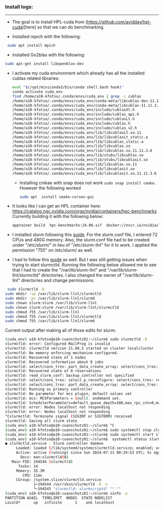 ### Install logs:
------------------

* The goal is to install HPL-cuda from (https://github.com/avidday/hpl-cuda)[here] so that we can do benchmarking.

* Installed mpich with the following:

```bash
 sudo apt install mpich
```

* Installed Go2blas with the following:

```bash
sudo apt-get install libopenblas-dev
```

* I activate my cuda environment which already has all the installed cublas related libraries:
  ```bash
  eval "$(/opt/miniconda3/bin/conda shell.bash hook)"
  conda activate cuda_env
  find /home/a10-kfotso/.conda/envs/cuda_env | grep -i cublas
  /home/a10-kfotso/.conda/envs/cuda_env/conda-meta/libcublas-dev-11.11.3.6-0.json
  /home/a10-kfotso/.conda/envs/cuda_env/conda-meta/libcublas-11.11.3.6-0.json
  /home/a10-kfotso/.conda/envs/cuda_env/include/cublasXt.h
  /home/a10-kfotso/.conda/envs/cuda_env/include/cublas_api.h
  /home/a10-kfotso/.conda/envs/cuda_env/include/cublasLt.h
  /home/a10-kfotso/.conda/envs/cuda_env/include/cublas.h
  /home/a10-kfotso/.conda/envs/cuda_env/include/cublas_v2.h
  /home/a10-kfotso/.conda/envs/cuda_env/lib/libcublasLt.so.11
  /home/a10-kfotso/.conda/envs/cuda_env/lib/libcublasLt_static.a
  /home/a10-kfotso/.conda/envs/cuda_env/lib/libcublas_static.a
  /home/a10-kfotso/.conda/envs/cuda_env/lib/libcublas.so
  /home/a10-kfotso/.conda/envs/cuda_env/lib/libcublas.so.11.11.3.6
  /home/a10-kfotso/.conda/envs/cuda_env/lib/stubs/libcublas.so
  /home/a10-kfotso/.conda/envs/cuda_env/lib/stubs/libcublasLt.so
  /home/a10-kfotso/.conda/envs/cuda_env/lib/libcublas.so.11
  /home/a10-kfotso/.conda/envs/cuda_env/lib/libcublasLt.so
  /home/a10-kfotso/.conda/envs/cuda_env/lib/libcublasLt.so.11.11.3.6
  ```

  * Installing cmkae with snap does not work ```sudo snap install cmake```. However the following worked
    ```bash
    sudo apt  install cmake-curses-gui
    ```

 * It looks like I can get an HPL container here: https://catalog.ngc.nvidia.com/orgs/nvidia/containers/hpc-benchmarks
   Currently building it with the following below:

   ```bash
   apptainer build  hpc-benchmarks:24.06.sif  docker://nvcr.io/nvidia/hpc-benchmarks:24.06
   ```
 * I installed slurm following this [guide](https://drtailor.medium.com/how-to-setup-slurm-on-ubuntu-20-04-for-single-node-work-scheduling-6cc909574365). For the slurm.conf file, I entered 72 CPUs and 480G memory. Also, the slurm.conf file had to be created under "/etc/slurm/" in lieu of "/etc/slurm-llnl" for it to work. I applied the permission "755" on /etc/slurm/ as well.

* I had to follow this [guide](https://nekodaemon.com/2022/09/02/Slurm-Quick-Installation-for-Cluster-on-Ubuntu-20-04/) as well. But I was still getting issues when trying to start slurmctld. Running the following below allowed me to see that I had to create the "/var/lib/slurm-llnl" and "/var/lib/slurm-llnl/slurmctld" directories. I also changed the owner of "/var/lib/slurm-llnl" directories and change permissions.

```bash
 sudo slurmctld -D
sudo mkdir -vp /var/lib/slurm-llnl/slurmctld
sudo mkdir -pv /var/lib/slurm-llnl/slurmd
sudo chown slurm:slurm /var/lib/slurm-llnl
sudo chown slurm:slurm /var/lib/slurm-llnl/slurmctld
sudo chmod 755 /var/lib/slurm-llnl
sudo chmod 755 /var/lib/slurm-llnl/slurmctld
sudo chmod 755 /var/lib/slurm-llnl/slurmd
```

Current output after making all of those edits for slurm:

```bash
(cuda_env) a10-kfotso@a10-cuanschutz01:~/slurm$ sudo slurmctld -D
slurmctld: error: Configured MailProg is invalid
slurmctld: slurmctld version 21.08.5 started on cluster localcluster
slurmctld: No memory enforcing mechanism configured.
slurmctld: Recovered state of 1 nodes
slurmctld: Recovered information about 0 jobs
slurmctld: select/cons_tres: part_data_create_array: select/cons_tres: preparing for 1 partitions
slurmctld: Recovered state of 0 reservations
slurmctld: read_slurm_conf: backup_controller not specified
slurmctld: select/cons_tres: select_p_reconfigure: select/cons_tres: reconfigure
slurmctld: select/cons_tres: part_data_create_array: select/cons_tres: preparing for 1 partitions
slurmctld: Running as primary controller
slurmctld: No parameter for mcs plugin, default values set
slurmctld: mcs: MCSParameters = (null). ondemand set.
slurmctld: SchedulerParameters=default_queue_depth=100,max_rpc_cnt=0,max_sched_time=2,partition_job_depth=0,sched_max_job_start=0,sched_min_interval=2
slurmctld: error: Nodes localhost not responding
slurmctld: error: Nodes localhost not responding
^Cslurmctld: Terminate signal (SIGINT or SIGTERM) received
slurmctld: Saving all slurm state
(cuda_env) a10-kfotso@a10-cuanschutz01:~/slurm$ ^C
(cuda_env) a10-kfotso@a10-cuanschutz01:~/slurm$ sudo systemctl stop slurmctld
(cuda_env) a10-kfotso@a10-cuanschutz01:~/slurm$ sudo systemctl start slurmctld
(cuda_env) a10-kfotso@a10-cuanschutz01:~/slurm$  systemctl status slurmctld
● slurmctld.service - Slurm controller daemon
     Loaded: loaded (/lib/systemd/system/slurmctld.service; enabled; vendor preset: enabled)
     Active: active (running) since Sun 2024-07-21 00:29:53 UTC; 5s ago
       Docs: man:slurmctld(8)
   Main PID: 194544 (slurmctld)
      Tasks: 14
     Memory: 35.3M
        CPU: 11ms
     CGroup: /system.slice/slurmctld.service
             ├─194544 /usr/sbin/slurmctld -D -s
             └─194545 "slurmctld: slurmscriptd" "" ""
(cuda_env) a10-kfotso@a10-cuanschutz01:~/slurm$ sinfo -a
PARTITION AVAIL  TIMELIMIT  NODES  STATE NODELIST
LocalQ*      up   infinite      1    unk localhost

```


